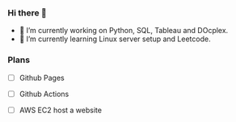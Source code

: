 ### Hi there 👋

- 🔭 I’m currently working on Python, SQL, Tableau and DOcplex.
- 🌱 I’m currently learning Linux server setup and Leetcode.

### Plans

-[ ] Github Pages
-[ ] Github Actions
-[ ] AWS EC2 host a website


<!--
**yang-hrb/yang-hrb** is a ✨ _special_ ✨ repository because its `README.md` (this file) appears on your GitHub profile.

Here are some ideas to get you started:

- 🔭 I’m currently working on ...
- 🌱 I’m currently learning ...
- 👯 I’m looking to collaborate on ...
- 🤔 I’m looking for help with ...
- 💬 Ask me about ...
- 📫 How to reach me: ...
- 😄 Pronouns: ...
- ⚡ Fun fact: ...

- [yang-hrb.github.io](https://yang-hrb.github.io/)

-->
